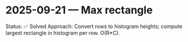 # 2025-09-21 — Max rectangle

Status: ✅ Solved
Approach: Convert rows to histogram heights; compute largest rectangle in histogram per row. O(R*C).
